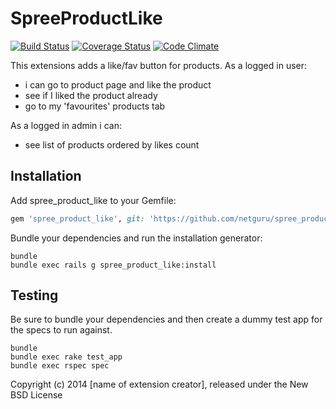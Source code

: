 SpreeProductLike
================
[![Build Status](https://travis-ci.org/netguru/spree_product_like.png)](https://travis-ci.org/netguru/spree_product_like)
[![Coverage Status](https://coveralls.io/repos/netguru/spree_product_like/badge.png?branch=master)](https://coveralls.io/r/netguru/spree_product_like?branch=master)
[![Code Climate](https://codeclimate.com/github/netguru/spree_product_like.png)](https://codeclimate.com/github/netguru/spree_product_like)

This extensions adds a like/fav button for products.
As a logged in user:

  - i can go to product page and like the product 
  - see if I liked the product already
  - go to my 'favourites' products tab 

As a logged in admin i can: 

  - see list of products ordered by likes count 

Installation
------------

Add spree_product_like to your Gemfile:

```ruby
gem 'spree_product_like', git: 'https://github.com/netguru/spree_product_like.git', branch: '2-1-stable'
```

Bundle your dependencies and run the installation generator:

```shell
bundle
bundle exec rails g spree_product_like:install
```

Testing
-------

Be sure to bundle your dependencies and then create a dummy test app for the specs to run against.

```shell
bundle
bundle exec rake test_app
bundle exec rspec spec
```

Copyright (c) 2014 [name of extension creator], released under the New BSD License
